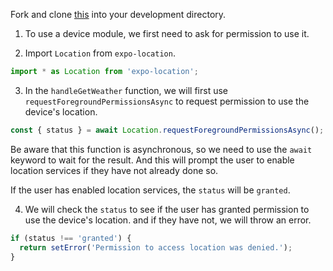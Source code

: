 Fork and clone [this](https://github.com/JoinCODED/Demo-RN-M4-DeviceModules) into your development directory.

1. To use a device module, we first need to ask for permission to use it.

2. Import `Location` from `expo-location`.

```js
import * as Location from 'expo-location';
```

3. In the `handleGetWeather` function, we will first use `requestForegroundPermissionsAsync` to request permission to use the device's location.

```js
const { status } = await Location.requestForegroundPermissionsAsync();
```

Be aware that this function is asynchronous, so we need to use the `await` keyword to wait for the result.
And this will prompt the user to enable location services if they have not already done so.

If the user has enabled location services, the `status` will be `granted`.

4. We will check the `status` to see if the user has granted permission to use the device's location. and if they have not, we will throw an error.

```js
if (status !== 'granted') {
  return setError('Permission to access location was denied.');
}
```
